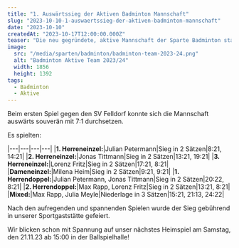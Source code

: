 ```yaml
---
title: "1. Auswärtssieg der Aktiven Badminton Mannschaft"
slug: "2023-10-10-1-auswaertssieg-der-aktiven-badminton-mannschaft"
date: "2023-10-10"
createdAt: "2023-10-17T12:00:00.000Z"
teaser: "Die neu gegründete, aktive Mannschaft der Sparte Badminton startete am Samstag, 07.10.2023, erfolgreich in die erste Spielsaison."
image:
  src: "/media/sparten/badminton/badminton-team-2023-24.png"
  alt: "Badminton Aktive Team 2023/24"
  width: 1856
  height: 1392
tags:
  - Badminton
  - Aktive
---
```

Beim ersten Spiel gegen den SV Felldorf konnte sich die Mannschaft auswärts souverän mit 7:1 durchsetzen.

Es spielten:

|---|---|---|---|
|**1. Herreneinzel:**|Julian Petermann|Sieg in 2 Sätzen|8:21, 14:21|
|**2. Herreneinzel:**|Jonas Tittmann|Sieg in 2 Sätzen|13:21, 19:21|
|**3. Herreneinzel:**|Lorenz Fritz|Sieg in 2 Sätzen|17:21, 8:21|
|**Dameneinzel:**|Milena Heim|Sieg in 2 Sätzen|9:21, 9:21|
|**1. Herrendoppel:**|Julian Petermann, Jonas Tittmann|Sieg in 2 Sätzen|20:22, 8:21|
|**2. Herrendoppel:**|Max Rapp, Lorenz Fritz|Sieg in 2 Sätzen|13:21, 8:21|
|**Mixed:**|Max Rapp, Julia Meyle|Niederlage in 3 Sätzen|15:21, 21:13, 24:22|

Nach den aufregenden und spannenden Spielen wurde der Sieg gebührend in unserer Sportgaststätte gefeiert.

Wir blicken schon mit Spannung auf unser nächstes Heimspiel am Samstag, den 21.11.23 ab 15:00 in der Ballspielhalle!
